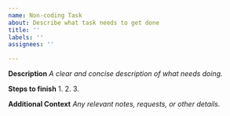 ```yaml
---
name: Non-coding Task
about: Describe what task needs to get done
title: ''
labels: ''
assignees: ''

---
```


**Description**
*A clear and concise description of what needs doing.*

**Steps to finish**
1. 
2. 
3. 

**Additional Context**
*Any relevant notes, requests, or other details.*